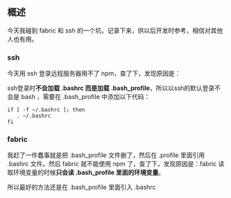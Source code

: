 ## 概述

今天我碰到 fabric 和 ssh 的一个坑，记录下来，供以后开发时参考，相信对其他人也有用。

### ssh

今天用 ssh 登录远程服务器用不了 npm，查了下，发现原因是：

ssh登录时**不会加载 .bashrc 而是加载 .bash_profile**，所以以ssh的默认登录不会是 bash ，需要在 .bash_profile 中添加以下代码：

```
if [ -f ~/.bashrc ]; then
   . ~/.bashrc
fi
```

### fabric

我赶了一件蠢事就是把 .bash_profile 文件删了，然后在 .profile 里面引用 .bashrc 文件。然后 fabric 就不能使用 npm 了，查了下，发现原因是：fabric 读取环境变量的时候**只会读 .bash_profile 里面的环境变量**。

所以最好的方法还是在 .bash_profile 里面引入 .bashrc

